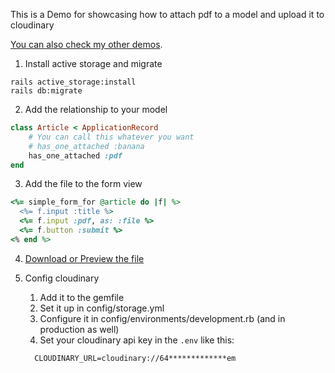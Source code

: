 This is a Demo for showcasing how to attach pdf to a model and upload it to cloudinary

[You can also check my other demos](https://github.com/andrerferrer/dedemos/blob/master/README.md#ded%C3%A9mos).

1. Install active storage and migrate
```shell
rails active_storage:install
rails db:migrate
```
2. Add the relationship to your model
```ruby
class Article < ApplicationRecord
	# You can call this whatever you want
	# has_one_attached :banana
	has_one_attached :pdf
end
```
3. Add the file to the form view
```ruby
<%= simple_form_for @article do |f| %>
  <%= f.input :title %>
  <%= f.input :pdf, as: :file %>
  <%= f.button :submit %>
<% end %>
```

4. [Download or Preview the file](https://stackoverflow.com/a/51563268/10804246)

5. Config cloudinary
    1. Add it to the gemfile
    2. Set it up in config/storage.yml
    3. Configure it in config/environments/development.rb (and in production as well)
    4. Set your cloudinary api key in the `.env` like this: 
    ```
      CLOUDINARY_URL=cloudinary://64*************em
    ```
